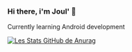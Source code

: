 ### Hi there, i'm Joul' 👋

Currently learning Android development

[![Les Stats GitHub de Anurag](https://github-readme-stats.vercel.app/api?username=bakjoul&show_icons=true&hide=prs,issues,contribs&theme=transparent)](https://github.com/anuraghazra/github-readme-stats)

<!--
**bakjoul/bakjoul** is a ✨ _special_ ✨ repository because its `README.md` (this file) appears on your GitHub profile.

Here are some ideas to get you started:

- 🔭 I’m currently working on ...
- 🌱 I’m currently learning ...
- 👯 I’m looking to collaborate on ...
- 🤔 I’m looking for help with ...
- 💬 Ask me about ...
- 📫 How to reach me: ...
- 😄 Pronouns: ...
- ⚡ Fun fact: ...
-->
